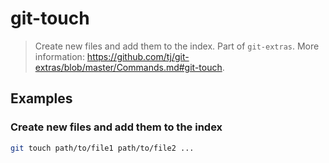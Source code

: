 # git-touch

> Create new files and add them to the index. Part of `git-extras`. More information: <https://github.com/tj/git-extras/blob/master/Commands.md#git-touch>.

## Examples

### Create new files and add them to the index

```bash
git touch path/to/file1 path/to/file2 ...
```
